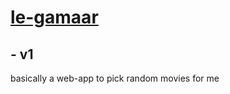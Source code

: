 # [le-gamaar](https://kojokwakye.github.io/le-gamaar/)

## - v1

basically a web-app to pick random movies for me
